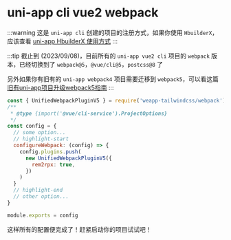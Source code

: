# uni-app cli vue2 webpack

:::warning
这是 `uni-app cli` 创建的项目的注册方式，如果你使用 `HbuilderX`，应该查看 [uni-app HbuilderX 使用方式](/docs/quick-start/frameworks/hbuilderx)
:::

:::tip
截止到 (2023/09/08)，目前所有的 `uni-app vue2 cli` 项目的 `webpack` 版本，已经切换到了 `webpack@5`，`@vue/cli@5`，`postcss@8` 了

另外如果你有旧有的 `uni-app webpack4` 项目需要迁移到 `webpack5`，可以看这篇 [旧有uni-app项目升级webpack5指南](/docs/upgrade/uni-app)
:::

```js title="vue.config.js"
const { UnifiedWebpackPluginV5 } = require('weapp-tailwindcss/webpack')
/**
 * @type {import('@vue/cli-service').ProjectOptions}
 */
const config = {
  // some option...
  // highlight-start
  configureWebpack: (config) => {
    config.plugins.push(
      new UnifiedWebpackPluginV5({
        rem2rpx: true,
      })
    )
  }
  // highlight-end
  // other option...
}

module.exports = config
```

这样所有的配置便完成了！赶紧启动你的项目试试吧！
